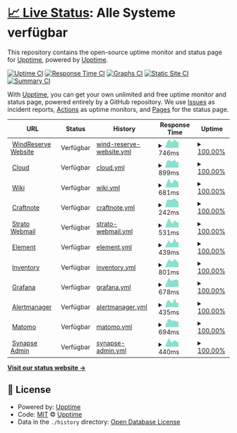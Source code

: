 # [📈 Live Status](https://status.windreserve.de): <!--live status--> **Alle Systeme verfügbar**

This repository contains the open-source uptime monitor and status page for [Upptime](https://upptime.js.org), powered by [Upptime](https://github.com/upptime/upptime).

[![Uptime CI](https://github.com/WindReserve/status/workflows/Uptime%20CI/badge.svg)](https://github.com/WindReserve/status/actions?query=workflow%3A%22Uptime+CI%22)
[![Response Time CI](https://github.com/WindReserve/status/workflows/Response%20Time%20CI/badge.svg)](https://github.com/WindReserve/status/actions?query=workflow%3A%22Response+Time+CI%22)
[![Graphs CI](https://github.com/WindReserve/status/workflows/Graphs%20CI/badge.svg)](https://github.com/WindReserve/status/actions?query=workflow%3A%22Graphs+CI%22)
[![Static Site CI](https://github.com/WindReserve/status/workflows/Static%20Site%20CI/badge.svg)](https://github.com/WindReserve/status/actions?query=workflow%3A%22Static+Site+CI%22)
[![Summary CI](https://github.com/WindReserve/status/workflows/Summary%20CI/badge.svg)](https://github.com/WindReserve/status/actions?query=workflow%3A%22Summary+CI%22)

With [Upptime](https://upptime.js.org), you can get your own unlimited and free uptime monitor and status page, powered entirely by a GitHub repository. We use [Issues](https://github.com/upptime/upptime/issues) as incident reports, [Actions](https://github.com/WindReserve/status/actions) as uptime monitors, and [Pages](https://status.windreserve.de) for the status page.

<!--start: status pages-->
<!-- This summary is generated by Upptime (https://github.com/upptime/upptime) -->
<!-- Do not edit this manually, your changes will be overwritten -->
<!-- prettier-ignore -->
| URL | Status | History | Response Time | Uptime |
| --- | ------ | ------- | ------------- | ------ |
| <img alt="" src="https://windreserve.de/wp-content/uploads/2019/06/windreserve-favicon-90x90.png?x79943" height="13"> [WindReserve Website](https:/windreserve.de) | Verfügbar | [wind-reserve-website.yml](https://github.com/WindReserve/status/commits/HEAD/history/wind-reserve-website.yml) | <details><summary><img alt="Response time graph" src="./graphs/wind-reserve-website/response-time-week.png" height="20"> 746ms</summary><br><a href="https://status.windreserve.de/history/wind-reserve-website"><img alt="Response time 760" src="https://img.shields.io/endpoint?url=https%3A%2F%2Fraw.githubusercontent.com%2FWindReserve%2Fstatus%2FHEAD%2Fapi%2Fwind-reserve-website%2Fresponse-time.json"></a><br><a href="https://status.windreserve.de/history/wind-reserve-website"><img alt="24-hour response time 694" src="https://img.shields.io/endpoint?url=https%3A%2F%2Fraw.githubusercontent.com%2FWindReserve%2Fstatus%2FHEAD%2Fapi%2Fwind-reserve-website%2Fresponse-time-day.json"></a><br><a href="https://status.windreserve.de/history/wind-reserve-website"><img alt="7-day response time 746" src="https://img.shields.io/endpoint?url=https%3A%2F%2Fraw.githubusercontent.com%2FWindReserve%2Fstatus%2FHEAD%2Fapi%2Fwind-reserve-website%2Fresponse-time-week.json"></a><br><a href="https://status.windreserve.de/history/wind-reserve-website"><img alt="30-day response time 790" src="https://img.shields.io/endpoint?url=https%3A%2F%2Fraw.githubusercontent.com%2FWindReserve%2Fstatus%2FHEAD%2Fapi%2Fwind-reserve-website%2Fresponse-time-month.json"></a><br><a href="https://status.windreserve.de/history/wind-reserve-website"><img alt="1-year response time 760" src="https://img.shields.io/endpoint?url=https%3A%2F%2Fraw.githubusercontent.com%2FWindReserve%2Fstatus%2FHEAD%2Fapi%2Fwind-reserve-website%2Fresponse-time-year.json"></a></details> | <details><summary><a href="https://status.windreserve.de/history/wind-reserve-website">100.00%</a></summary><a href="https://status.windreserve.de/history/wind-reserve-website"><img alt="All-time uptime 99.98%" src="https://img.shields.io/endpoint?url=https%3A%2F%2Fraw.githubusercontent.com%2FWindReserve%2Fstatus%2FHEAD%2Fapi%2Fwind-reserve-website%2Fuptime.json"></a><br><a href="https://status.windreserve.de/history/wind-reserve-website"><img alt="24-hour uptime 100.00%" src="https://img.shields.io/endpoint?url=https%3A%2F%2Fraw.githubusercontent.com%2FWindReserve%2Fstatus%2FHEAD%2Fapi%2Fwind-reserve-website%2Fuptime-day.json"></a><br><a href="https://status.windreserve.de/history/wind-reserve-website"><img alt="7-day uptime 100.00%" src="https://img.shields.io/endpoint?url=https%3A%2F%2Fraw.githubusercontent.com%2FWindReserve%2Fstatus%2FHEAD%2Fapi%2Fwind-reserve-website%2Fuptime-week.json"></a><br><a href="https://status.windreserve.de/history/wind-reserve-website"><img alt="30-day uptime 99.98%" src="https://img.shields.io/endpoint?url=https%3A%2F%2Fraw.githubusercontent.com%2FWindReserve%2Fstatus%2FHEAD%2Fapi%2Fwind-reserve-website%2Fuptime-month.json"></a><br><a href="https://status.windreserve.de/history/wind-reserve-website"><img alt="1-year uptime 99.98%" src="https://img.shields.io/endpoint?url=https%3A%2F%2Fraw.githubusercontent.com%2FWindReserve%2Fstatus%2FHEAD%2Fapi%2Fwind-reserve-website%2Fuptime-year.json"></a></details>
| <img alt="" src="https://nextcloud.com/wp-content/themes/next/assets/img/common/favicon.png?x53054" height="13"> [Cloud](https://cloud.windreserve.de) | Verfügbar | [cloud.yml](https://github.com/WindReserve/status/commits/HEAD/history/cloud.yml) | <details><summary><img alt="Response time graph" src="./graphs/cloud/response-time-week.png" height="20"> 899ms</summary><br><a href="https://status.windreserve.de/history/cloud"><img alt="Response time 915" src="https://img.shields.io/endpoint?url=https%3A%2F%2Fraw.githubusercontent.com%2FWindReserve%2Fstatus%2FHEAD%2Fapi%2Fcloud%2Fresponse-time.json"></a><br><a href="https://status.windreserve.de/history/cloud"><img alt="24-hour response time 875" src="https://img.shields.io/endpoint?url=https%3A%2F%2Fraw.githubusercontent.com%2FWindReserve%2Fstatus%2FHEAD%2Fapi%2Fcloud%2Fresponse-time-day.json"></a><br><a href="https://status.windreserve.de/history/cloud"><img alt="7-day response time 899" src="https://img.shields.io/endpoint?url=https%3A%2F%2Fraw.githubusercontent.com%2FWindReserve%2Fstatus%2FHEAD%2Fapi%2Fcloud%2Fresponse-time-week.json"></a><br><a href="https://status.windreserve.de/history/cloud"><img alt="30-day response time 953" src="https://img.shields.io/endpoint?url=https%3A%2F%2Fraw.githubusercontent.com%2FWindReserve%2Fstatus%2FHEAD%2Fapi%2Fcloud%2Fresponse-time-month.json"></a><br><a href="https://status.windreserve.de/history/cloud"><img alt="1-year response time 915" src="https://img.shields.io/endpoint?url=https%3A%2F%2Fraw.githubusercontent.com%2FWindReserve%2Fstatus%2FHEAD%2Fapi%2Fcloud%2Fresponse-time-year.json"></a></details> | <details><summary><a href="https://status.windreserve.de/history/cloud">100.00%</a></summary><a href="https://status.windreserve.de/history/cloud"><img alt="All-time uptime 99.84%" src="https://img.shields.io/endpoint?url=https%3A%2F%2Fraw.githubusercontent.com%2FWindReserve%2Fstatus%2FHEAD%2Fapi%2Fcloud%2Fuptime.json"></a><br><a href="https://status.windreserve.de/history/cloud"><img alt="24-hour uptime 100.00%" src="https://img.shields.io/endpoint?url=https%3A%2F%2Fraw.githubusercontent.com%2FWindReserve%2Fstatus%2FHEAD%2Fapi%2Fcloud%2Fuptime-day.json"></a><br><a href="https://status.windreserve.de/history/cloud"><img alt="7-day uptime 100.00%" src="https://img.shields.io/endpoint?url=https%3A%2F%2Fraw.githubusercontent.com%2FWindReserve%2Fstatus%2FHEAD%2Fapi%2Fcloud%2Fuptime-week.json"></a><br><a href="https://status.windreserve.de/history/cloud"><img alt="30-day uptime 99.83%" src="https://img.shields.io/endpoint?url=https%3A%2F%2Fraw.githubusercontent.com%2FWindReserve%2Fstatus%2FHEAD%2Fapi%2Fcloud%2Fuptime-month.json"></a><br><a href="https://status.windreserve.de/history/cloud"><img alt="1-year uptime 99.84%" src="https://img.shields.io/endpoint?url=https%3A%2F%2Fraw.githubusercontent.com%2FWindReserve%2Fstatus%2FHEAD%2Fapi%2Fcloud%2Fuptime-year.json"></a></details>
| <img alt="" src="https://js.wiki/favicon.ico" height="13"> [Wiki](https://wiki.windreserve.de) | Verfügbar | [wiki.yml](https://github.com/WindReserve/status/commits/HEAD/history/wiki.yml) | <details><summary><img alt="Response time graph" src="./graphs/wiki/response-time-week.png" height="20"> 681ms</summary><br><a href="https://status.windreserve.de/history/wiki"><img alt="Response time 755" src="https://img.shields.io/endpoint?url=https%3A%2F%2Fraw.githubusercontent.com%2FWindReserve%2Fstatus%2FHEAD%2Fapi%2Fwiki%2Fresponse-time.json"></a><br><a href="https://status.windreserve.de/history/wiki"><img alt="24-hour response time 629" src="https://img.shields.io/endpoint?url=https%3A%2F%2Fraw.githubusercontent.com%2FWindReserve%2Fstatus%2FHEAD%2Fapi%2Fwiki%2Fresponse-time-day.json"></a><br><a href="https://status.windreserve.de/history/wiki"><img alt="7-day response time 681" src="https://img.shields.io/endpoint?url=https%3A%2F%2Fraw.githubusercontent.com%2FWindReserve%2Fstatus%2FHEAD%2Fapi%2Fwiki%2Fresponse-time-week.json"></a><br><a href="https://status.windreserve.de/history/wiki"><img alt="30-day response time 720" src="https://img.shields.io/endpoint?url=https%3A%2F%2Fraw.githubusercontent.com%2FWindReserve%2Fstatus%2FHEAD%2Fapi%2Fwiki%2Fresponse-time-month.json"></a><br><a href="https://status.windreserve.de/history/wiki"><img alt="1-year response time 755" src="https://img.shields.io/endpoint?url=https%3A%2F%2Fraw.githubusercontent.com%2FWindReserve%2Fstatus%2FHEAD%2Fapi%2Fwiki%2Fresponse-time-year.json"></a></details> | <details><summary><a href="https://status.windreserve.de/history/wiki">100.00%</a></summary><a href="https://status.windreserve.de/history/wiki"><img alt="All-time uptime 68.88%" src="https://img.shields.io/endpoint?url=https%3A%2F%2Fraw.githubusercontent.com%2FWindReserve%2Fstatus%2FHEAD%2Fapi%2Fwiki%2Fuptime.json"></a><br><a href="https://status.windreserve.de/history/wiki"><img alt="24-hour uptime 100.00%" src="https://img.shields.io/endpoint?url=https%3A%2F%2Fraw.githubusercontent.com%2FWindReserve%2Fstatus%2FHEAD%2Fapi%2Fwiki%2Fuptime-day.json"></a><br><a href="https://status.windreserve.de/history/wiki"><img alt="7-day uptime 100.00%" src="https://img.shields.io/endpoint?url=https%3A%2F%2Fraw.githubusercontent.com%2FWindReserve%2Fstatus%2FHEAD%2Fapi%2Fwiki%2Fuptime-week.json"></a><br><a href="https://status.windreserve.de/history/wiki"><img alt="30-day uptime 67.18%" src="https://img.shields.io/endpoint?url=https%3A%2F%2Fraw.githubusercontent.com%2FWindReserve%2Fstatus%2FHEAD%2Fapi%2Fwiki%2Fuptime-month.json"></a><br><a href="https://status.windreserve.de/history/wiki"><img alt="1-year uptime 68.88%" src="https://img.shields.io/endpoint?url=https%3A%2F%2Fraw.githubusercontent.com%2FWindReserve%2Fstatus%2FHEAD%2Fapi%2Fwiki%2Fuptime-year.json"></a></details>
| <img alt="" src="https://www.craftnote.de/assets/images/favicon.ico" height="13"> [Craftnote](https://app.mycraftnote.de) | Verfügbar | [craftnote.yml](https://github.com/WindReserve/status/commits/HEAD/history/craftnote.yml) | <details><summary><img alt="Response time graph" src="./graphs/craftnote/response-time-week.png" height="20"> 242ms</summary><br><a href="https://status.windreserve.de/history/craftnote"><img alt="Response time 259" src="https://img.shields.io/endpoint?url=https%3A%2F%2Fraw.githubusercontent.com%2FWindReserve%2Fstatus%2FHEAD%2Fapi%2Fcraftnote%2Fresponse-time.json"></a><br><a href="https://status.windreserve.de/history/craftnote"><img alt="24-hour response time 173" src="https://img.shields.io/endpoint?url=https%3A%2F%2Fraw.githubusercontent.com%2FWindReserve%2Fstatus%2FHEAD%2Fapi%2Fcraftnote%2Fresponse-time-day.json"></a><br><a href="https://status.windreserve.de/history/craftnote"><img alt="7-day response time 242" src="https://img.shields.io/endpoint?url=https%3A%2F%2Fraw.githubusercontent.com%2FWindReserve%2Fstatus%2FHEAD%2Fapi%2Fcraftnote%2Fresponse-time-week.json"></a><br><a href="https://status.windreserve.de/history/craftnote"><img alt="30-day response time 272" src="https://img.shields.io/endpoint?url=https%3A%2F%2Fraw.githubusercontent.com%2FWindReserve%2Fstatus%2FHEAD%2Fapi%2Fcraftnote%2Fresponse-time-month.json"></a><br><a href="https://status.windreserve.de/history/craftnote"><img alt="1-year response time 259" src="https://img.shields.io/endpoint?url=https%3A%2F%2Fraw.githubusercontent.com%2FWindReserve%2Fstatus%2FHEAD%2Fapi%2Fcraftnote%2Fresponse-time-year.json"></a></details> | <details><summary><a href="https://status.windreserve.de/history/craftnote">100.00%</a></summary><a href="https://status.windreserve.de/history/craftnote"><img alt="All-time uptime 100.00%" src="https://img.shields.io/endpoint?url=https%3A%2F%2Fraw.githubusercontent.com%2FWindReserve%2Fstatus%2FHEAD%2Fapi%2Fcraftnote%2Fuptime.json"></a><br><a href="https://status.windreserve.de/history/craftnote"><img alt="24-hour uptime 100.00%" src="https://img.shields.io/endpoint?url=https%3A%2F%2Fraw.githubusercontent.com%2FWindReserve%2Fstatus%2FHEAD%2Fapi%2Fcraftnote%2Fuptime-day.json"></a><br><a href="https://status.windreserve.de/history/craftnote"><img alt="7-day uptime 100.00%" src="https://img.shields.io/endpoint?url=https%3A%2F%2Fraw.githubusercontent.com%2FWindReserve%2Fstatus%2FHEAD%2Fapi%2Fcraftnote%2Fuptime-week.json"></a><br><a href="https://status.windreserve.de/history/craftnote"><img alt="30-day uptime 100.00%" src="https://img.shields.io/endpoint?url=https%3A%2F%2Fraw.githubusercontent.com%2FWindReserve%2Fstatus%2FHEAD%2Fapi%2Fcraftnote%2Fuptime-month.json"></a><br><a href="https://status.windreserve.de/history/craftnote"><img alt="1-year uptime 100.00%" src="https://img.shields.io/endpoint?url=https%3A%2F%2Fraw.githubusercontent.com%2FWindReserve%2Fstatus%2FHEAD%2Fapi%2Fcraftnote%2Fuptime-year.json"></a></details>
| <img alt="" src="https://webmail.strato.com/appsuite/v=7.10.5-27.20211215.100957/apps/themes/default/favicon.ico" height="13"> [Strato Webmail](https://webmail.strato.de/appsuite/signin#!!&app=io.ox/mail&folder=default0/INBOX) | Verfügbar | [strato-webmail.yml](https://github.com/WindReserve/status/commits/HEAD/history/strato-webmail.yml) | <details><summary><img alt="Response time graph" src="./graphs/strato-webmail/response-time-week.png" height="20"> 531ms</summary><br><a href="https://status.windreserve.de/history/strato-webmail"><img alt="Response time 522" src="https://img.shields.io/endpoint?url=https%3A%2F%2Fraw.githubusercontent.com%2FWindReserve%2Fstatus%2FHEAD%2Fapi%2Fstrato-webmail%2Fresponse-time.json"></a><br><a href="https://status.windreserve.de/history/strato-webmail"><img alt="24-hour response time 487" src="https://img.shields.io/endpoint?url=https%3A%2F%2Fraw.githubusercontent.com%2FWindReserve%2Fstatus%2FHEAD%2Fapi%2Fstrato-webmail%2Fresponse-time-day.json"></a><br><a href="https://status.windreserve.de/history/strato-webmail"><img alt="7-day response time 531" src="https://img.shields.io/endpoint?url=https%3A%2F%2Fraw.githubusercontent.com%2FWindReserve%2Fstatus%2FHEAD%2Fapi%2Fstrato-webmail%2Fresponse-time-week.json"></a><br><a href="https://status.windreserve.de/history/strato-webmail"><img alt="30-day response time 536" src="https://img.shields.io/endpoint?url=https%3A%2F%2Fraw.githubusercontent.com%2FWindReserve%2Fstatus%2FHEAD%2Fapi%2Fstrato-webmail%2Fresponse-time-month.json"></a><br><a href="https://status.windreserve.de/history/strato-webmail"><img alt="1-year response time 522" src="https://img.shields.io/endpoint?url=https%3A%2F%2Fraw.githubusercontent.com%2FWindReserve%2Fstatus%2FHEAD%2Fapi%2Fstrato-webmail%2Fresponse-time-year.json"></a></details> | <details><summary><a href="https://status.windreserve.de/history/strato-webmail">100.00%</a></summary><a href="https://status.windreserve.de/history/strato-webmail"><img alt="All-time uptime 100.00%" src="https://img.shields.io/endpoint?url=https%3A%2F%2Fraw.githubusercontent.com%2FWindReserve%2Fstatus%2FHEAD%2Fapi%2Fstrato-webmail%2Fuptime.json"></a><br><a href="https://status.windreserve.de/history/strato-webmail"><img alt="24-hour uptime 100.00%" src="https://img.shields.io/endpoint?url=https%3A%2F%2Fraw.githubusercontent.com%2FWindReserve%2Fstatus%2FHEAD%2Fapi%2Fstrato-webmail%2Fuptime-day.json"></a><br><a href="https://status.windreserve.de/history/strato-webmail"><img alt="7-day uptime 100.00%" src="https://img.shields.io/endpoint?url=https%3A%2F%2Fraw.githubusercontent.com%2FWindReserve%2Fstatus%2FHEAD%2Fapi%2Fstrato-webmail%2Fuptime-week.json"></a><br><a href="https://status.windreserve.de/history/strato-webmail"><img alt="30-day uptime 100.00%" src="https://img.shields.io/endpoint?url=https%3A%2F%2Fraw.githubusercontent.com%2FWindReserve%2Fstatus%2FHEAD%2Fapi%2Fstrato-webmail%2Fuptime-month.json"></a><br><a href="https://status.windreserve.de/history/strato-webmail"><img alt="1-year uptime 100.00%" src="https://img.shields.io/endpoint?url=https%3A%2F%2Fraw.githubusercontent.com%2FWindReserve%2Fstatus%2FHEAD%2Fapi%2Fstrato-webmail%2Fuptime-year.json"></a></details>
| <img alt="" src="https://element.windreserve.de/vector-icons/favicon.ico" height="13"> [Element](https://element.windreserve.de) | Verfügbar | [element.yml](https://github.com/WindReserve/status/commits/HEAD/history/element.yml) | <details><summary><img alt="Response time graph" src="./graphs/element/response-time-week.png" height="20"> 439ms</summary><br><a href="https://status.windreserve.de/history/element"><img alt="Response time 493" src="https://img.shields.io/endpoint?url=https%3A%2F%2Fraw.githubusercontent.com%2FWindReserve%2Fstatus%2FHEAD%2Fapi%2Felement%2Fresponse-time.json"></a><br><a href="https://status.windreserve.de/history/element"><img alt="24-hour response time 420" src="https://img.shields.io/endpoint?url=https%3A%2F%2Fraw.githubusercontent.com%2FWindReserve%2Fstatus%2FHEAD%2Fapi%2Felement%2Fresponse-time-day.json"></a><br><a href="https://status.windreserve.de/history/element"><img alt="7-day response time 439" src="https://img.shields.io/endpoint?url=https%3A%2F%2Fraw.githubusercontent.com%2FWindReserve%2Fstatus%2FHEAD%2Fapi%2Felement%2Fresponse-time-week.json"></a><br><a href="https://status.windreserve.de/history/element"><img alt="30-day response time 493" src="https://img.shields.io/endpoint?url=https%3A%2F%2Fraw.githubusercontent.com%2FWindReserve%2Fstatus%2FHEAD%2Fapi%2Felement%2Fresponse-time-month.json"></a><br><a href="https://status.windreserve.de/history/element"><img alt="1-year response time 493" src="https://img.shields.io/endpoint?url=https%3A%2F%2Fraw.githubusercontent.com%2FWindReserve%2Fstatus%2FHEAD%2Fapi%2Felement%2Fresponse-time-year.json"></a></details> | <details><summary><a href="https://status.windreserve.de/history/element">100.00%</a></summary><a href="https://status.windreserve.de/history/element"><img alt="All-time uptime 100.00%" src="https://img.shields.io/endpoint?url=https%3A%2F%2Fraw.githubusercontent.com%2FWindReserve%2Fstatus%2FHEAD%2Fapi%2Felement%2Fuptime.json"></a><br><a href="https://status.windreserve.de/history/element"><img alt="24-hour uptime 100.00%" src="https://img.shields.io/endpoint?url=https%3A%2F%2Fraw.githubusercontent.com%2FWindReserve%2Fstatus%2FHEAD%2Fapi%2Felement%2Fuptime-day.json"></a><br><a href="https://status.windreserve.de/history/element"><img alt="7-day uptime 100.00%" src="https://img.shields.io/endpoint?url=https%3A%2F%2Fraw.githubusercontent.com%2FWindReserve%2Fstatus%2FHEAD%2Fapi%2Felement%2Fuptime-week.json"></a><br><a href="https://status.windreserve.de/history/element"><img alt="30-day uptime 100.00%" src="https://img.shields.io/endpoint?url=https%3A%2F%2Fraw.githubusercontent.com%2FWindReserve%2Fstatus%2FHEAD%2Fapi%2Felement%2Fuptime-month.json"></a><br><a href="https://status.windreserve.de/history/element"><img alt="1-year uptime 100.00%" src="https://img.shields.io/endpoint?url=https%3A%2F%2Fraw.githubusercontent.com%2FWindReserve%2Fstatus%2FHEAD%2Fapi%2Felement%2Fuptime-year.json"></a></details>
| <img alt="" src="https://snipeitapp.com/img/icons/favicon.ico" height="13"> [Inventory](https://inventory.windreserve.de) | Verfügbar | [inventory.yml](https://github.com/WindReserve/status/commits/HEAD/history/inventory.yml) | <details><summary><img alt="Response time graph" src="./graphs/inventory/response-time-week.png" height="20"> 801ms</summary><br><a href="https://status.windreserve.de/history/inventory"><img alt="Response time 1350" src="https://img.shields.io/endpoint?url=https%3A%2F%2Fraw.githubusercontent.com%2FWindReserve%2Fstatus%2FHEAD%2Fapi%2Finventory%2Fresponse-time.json"></a><br><a href="https://status.windreserve.de/history/inventory"><img alt="24-hour response time 602" src="https://img.shields.io/endpoint?url=https%3A%2F%2Fraw.githubusercontent.com%2FWindReserve%2Fstatus%2FHEAD%2Fapi%2Finventory%2Fresponse-time-day.json"></a><br><a href="https://status.windreserve.de/history/inventory"><img alt="7-day response time 801" src="https://img.shields.io/endpoint?url=https%3A%2F%2Fraw.githubusercontent.com%2FWindReserve%2Fstatus%2FHEAD%2Fapi%2Finventory%2Fresponse-time-week.json"></a><br><a href="https://status.windreserve.de/history/inventory"><img alt="30-day response time 1500" src="https://img.shields.io/endpoint?url=https%3A%2F%2Fraw.githubusercontent.com%2FWindReserve%2Fstatus%2FHEAD%2Fapi%2Finventory%2Fresponse-time-month.json"></a><br><a href="https://status.windreserve.de/history/inventory"><img alt="1-year response time 1350" src="https://img.shields.io/endpoint?url=https%3A%2F%2Fraw.githubusercontent.com%2FWindReserve%2Fstatus%2FHEAD%2Fapi%2Finventory%2Fresponse-time-year.json"></a></details> | <details><summary><a href="https://status.windreserve.de/history/inventory">100.00%</a></summary><a href="https://status.windreserve.de/history/inventory"><img alt="All-time uptime 95.00%" src="https://img.shields.io/endpoint?url=https%3A%2F%2Fraw.githubusercontent.com%2FWindReserve%2Fstatus%2FHEAD%2Fapi%2Finventory%2Fuptime.json"></a><br><a href="https://status.windreserve.de/history/inventory"><img alt="24-hour uptime 100.00%" src="https://img.shields.io/endpoint?url=https%3A%2F%2Fraw.githubusercontent.com%2FWindReserve%2Fstatus%2FHEAD%2Fapi%2Finventory%2Fuptime-day.json"></a><br><a href="https://status.windreserve.de/history/inventory"><img alt="7-day uptime 100.00%" src="https://img.shields.io/endpoint?url=https%3A%2F%2Fraw.githubusercontent.com%2FWindReserve%2Fstatus%2FHEAD%2Fapi%2Finventory%2Fuptime-week.json"></a><br><a href="https://status.windreserve.de/history/inventory"><img alt="30-day uptime 95.22%" src="https://img.shields.io/endpoint?url=https%3A%2F%2Fraw.githubusercontent.com%2FWindReserve%2Fstatus%2FHEAD%2Fapi%2Finventory%2Fuptime-month.json"></a><br><a href="https://status.windreserve.de/history/inventory"><img alt="1-year uptime 95.00%" src="https://img.shields.io/endpoint?url=https%3A%2F%2Fraw.githubusercontent.com%2FWindReserve%2Fstatus%2FHEAD%2Fapi%2Finventory%2Fuptime-year.json"></a></details>
| <img alt="" src="https://grafana.com/static/assets/img/fav32.png" height="13"> [Grafana](https://grafana.windreserve.de) | Verfügbar | [grafana.yml](https://github.com/WindReserve/status/commits/HEAD/history/grafana.yml) | <details><summary><img alt="Response time graph" src="./graphs/grafana/response-time-week.png" height="20"> 678ms</summary><br><a href="https://status.windreserve.de/history/grafana"><img alt="Response time 709" src="https://img.shields.io/endpoint?url=https%3A%2F%2Fraw.githubusercontent.com%2FWindReserve%2Fstatus%2FHEAD%2Fapi%2Fgrafana%2Fresponse-time.json"></a><br><a href="https://status.windreserve.de/history/grafana"><img alt="24-hour response time 618" src="https://img.shields.io/endpoint?url=https%3A%2F%2Fraw.githubusercontent.com%2FWindReserve%2Fstatus%2FHEAD%2Fapi%2Fgrafana%2Fresponse-time-day.json"></a><br><a href="https://status.windreserve.de/history/grafana"><img alt="7-day response time 678" src="https://img.shields.io/endpoint?url=https%3A%2F%2Fraw.githubusercontent.com%2FWindReserve%2Fstatus%2FHEAD%2Fapi%2Fgrafana%2Fresponse-time-week.json"></a><br><a href="https://status.windreserve.de/history/grafana"><img alt="30-day response time 721" src="https://img.shields.io/endpoint?url=https%3A%2F%2Fraw.githubusercontent.com%2FWindReserve%2Fstatus%2FHEAD%2Fapi%2Fgrafana%2Fresponse-time-month.json"></a><br><a href="https://status.windreserve.de/history/grafana"><img alt="1-year response time 709" src="https://img.shields.io/endpoint?url=https%3A%2F%2Fraw.githubusercontent.com%2FWindReserve%2Fstatus%2FHEAD%2Fapi%2Fgrafana%2Fresponse-time-year.json"></a></details> | <details><summary><a href="https://status.windreserve.de/history/grafana">100.00%</a></summary><a href="https://status.windreserve.de/history/grafana"><img alt="All-time uptime 99.74%" src="https://img.shields.io/endpoint?url=https%3A%2F%2Fraw.githubusercontent.com%2FWindReserve%2Fstatus%2FHEAD%2Fapi%2Fgrafana%2Fuptime.json"></a><br><a href="https://status.windreserve.de/history/grafana"><img alt="24-hour uptime 100.00%" src="https://img.shields.io/endpoint?url=https%3A%2F%2Fraw.githubusercontent.com%2FWindReserve%2Fstatus%2FHEAD%2Fapi%2Fgrafana%2Fuptime-day.json"></a><br><a href="https://status.windreserve.de/history/grafana"><img alt="7-day uptime 100.00%" src="https://img.shields.io/endpoint?url=https%3A%2F%2Fraw.githubusercontent.com%2FWindReserve%2Fstatus%2FHEAD%2Fapi%2Fgrafana%2Fuptime-week.json"></a><br><a href="https://status.windreserve.de/history/grafana"><img alt="30-day uptime 99.72%" src="https://img.shields.io/endpoint?url=https%3A%2F%2Fraw.githubusercontent.com%2FWindReserve%2Fstatus%2FHEAD%2Fapi%2Fgrafana%2Fuptime-month.json"></a><br><a href="https://status.windreserve.de/history/grafana"><img alt="1-year uptime 99.74%" src="https://img.shields.io/endpoint?url=https%3A%2F%2Fraw.githubusercontent.com%2FWindReserve%2Fstatus%2FHEAD%2Fapi%2Fgrafana%2Fuptime-year.json"></a></details>
| <img alt="" src="https://prometheus.io/assets/favicons/favicon.ico" height="13"> [Alertmanager](https://alertmanager.windreserve.de) | Verfügbar | [alertmanager.yml](https://github.com/WindReserve/status/commits/HEAD/history/alertmanager.yml) | <details><summary><img alt="Response time graph" src="./graphs/alertmanager/response-time-week.png" height="20"> 435ms</summary><br><a href="https://status.windreserve.de/history/alertmanager"><img alt="Response time 460" src="https://img.shields.io/endpoint?url=https%3A%2F%2Fraw.githubusercontent.com%2FWindReserve%2Fstatus%2FHEAD%2Fapi%2Falertmanager%2Fresponse-time.json"></a><br><a href="https://status.windreserve.de/history/alertmanager"><img alt="24-hour response time 347" src="https://img.shields.io/endpoint?url=https%3A%2F%2Fraw.githubusercontent.com%2FWindReserve%2Fstatus%2FHEAD%2Fapi%2Falertmanager%2Fresponse-time-day.json"></a><br><a href="https://status.windreserve.de/history/alertmanager"><img alt="7-day response time 435" src="https://img.shields.io/endpoint?url=https%3A%2F%2Fraw.githubusercontent.com%2FWindReserve%2Fstatus%2FHEAD%2Fapi%2Falertmanager%2Fresponse-time-week.json"></a><br><a href="https://status.windreserve.de/history/alertmanager"><img alt="30-day response time 460" src="https://img.shields.io/endpoint?url=https%3A%2F%2Fraw.githubusercontent.com%2FWindReserve%2Fstatus%2FHEAD%2Fapi%2Falertmanager%2Fresponse-time-month.json"></a><br><a href="https://status.windreserve.de/history/alertmanager"><img alt="1-year response time 460" src="https://img.shields.io/endpoint?url=https%3A%2F%2Fraw.githubusercontent.com%2FWindReserve%2Fstatus%2FHEAD%2Fapi%2Falertmanager%2Fresponse-time-year.json"></a></details> | <details><summary><a href="https://status.windreserve.de/history/alertmanager">100.00%</a></summary><a href="https://status.windreserve.de/history/alertmanager"><img alt="All-time uptime 97.98%" src="https://img.shields.io/endpoint?url=https%3A%2F%2Fraw.githubusercontent.com%2FWindReserve%2Fstatus%2FHEAD%2Fapi%2Falertmanager%2Fuptime.json"></a><br><a href="https://status.windreserve.de/history/alertmanager"><img alt="24-hour uptime 100.00%" src="https://img.shields.io/endpoint?url=https%3A%2F%2Fraw.githubusercontent.com%2FWindReserve%2Fstatus%2FHEAD%2Fapi%2Falertmanager%2Fuptime-day.json"></a><br><a href="https://status.windreserve.de/history/alertmanager"><img alt="7-day uptime 100.00%" src="https://img.shields.io/endpoint?url=https%3A%2F%2Fraw.githubusercontent.com%2FWindReserve%2Fstatus%2FHEAD%2Fapi%2Falertmanager%2Fuptime-week.json"></a><br><a href="https://status.windreserve.de/history/alertmanager"><img alt="30-day uptime 97.98%" src="https://img.shields.io/endpoint?url=https%3A%2F%2Fraw.githubusercontent.com%2FWindReserve%2Fstatus%2FHEAD%2Fapi%2Falertmanager%2Fuptime-month.json"></a><br><a href="https://status.windreserve.de/history/alertmanager"><img alt="1-year uptime 97.98%" src="https://img.shields.io/endpoint?url=https%3A%2F%2Fraw.githubusercontent.com%2FWindReserve%2Fstatus%2FHEAD%2Fapi%2Falertmanager%2Fuptime-year.json"></a></details>
| <img alt="" src="https://css-tricks.com/wp-content/uploads/2019/09/DefaultIcon.png" height="13"> [Matomo](https://matomo.windreserve.de) | Verfügbar | [matomo.yml](https://github.com/WindReserve/status/commits/HEAD/history/matomo.yml) | <details><summary><img alt="Response time graph" src="./graphs/matomo/response-time-week.png" height="20"> 694ms</summary><br><a href="https://status.windreserve.de/history/matomo"><img alt="Response time 896" src="https://img.shields.io/endpoint?url=https%3A%2F%2Fraw.githubusercontent.com%2FWindReserve%2Fstatus%2FHEAD%2Fapi%2Fmatomo%2Fresponse-time.json"></a><br><a href="https://status.windreserve.de/history/matomo"><img alt="24-hour response time 663" src="https://img.shields.io/endpoint?url=https%3A%2F%2Fraw.githubusercontent.com%2FWindReserve%2Fstatus%2FHEAD%2Fapi%2Fmatomo%2Fresponse-time-day.json"></a><br><a href="https://status.windreserve.de/history/matomo"><img alt="7-day response time 694" src="https://img.shields.io/endpoint?url=https%3A%2F%2Fraw.githubusercontent.com%2FWindReserve%2Fstatus%2FHEAD%2Fapi%2Fmatomo%2Fresponse-time-week.json"></a><br><a href="https://status.windreserve.de/history/matomo"><img alt="30-day response time 934" src="https://img.shields.io/endpoint?url=https%3A%2F%2Fraw.githubusercontent.com%2FWindReserve%2Fstatus%2FHEAD%2Fapi%2Fmatomo%2Fresponse-time-month.json"></a><br><a href="https://status.windreserve.de/history/matomo"><img alt="1-year response time 896" src="https://img.shields.io/endpoint?url=https%3A%2F%2Fraw.githubusercontent.com%2FWindReserve%2Fstatus%2FHEAD%2Fapi%2Fmatomo%2Fresponse-time-year.json"></a></details> | <details><summary><a href="https://status.windreserve.de/history/matomo">100.00%</a></summary><a href="https://status.windreserve.de/history/matomo"><img alt="All-time uptime 96.24%" src="https://img.shields.io/endpoint?url=https%3A%2F%2Fraw.githubusercontent.com%2FWindReserve%2Fstatus%2FHEAD%2Fapi%2Fmatomo%2Fuptime.json"></a><br><a href="https://status.windreserve.de/history/matomo"><img alt="24-hour uptime 100.00%" src="https://img.shields.io/endpoint?url=https%3A%2F%2Fraw.githubusercontent.com%2FWindReserve%2Fstatus%2FHEAD%2Fapi%2Fmatomo%2Fuptime-day.json"></a><br><a href="https://status.windreserve.de/history/matomo"><img alt="7-day uptime 100.00%" src="https://img.shields.io/endpoint?url=https%3A%2F%2Fraw.githubusercontent.com%2FWindReserve%2Fstatus%2FHEAD%2Fapi%2Fmatomo%2Fuptime-week.json"></a><br><a href="https://status.windreserve.de/history/matomo"><img alt="30-day uptime 96.04%" src="https://img.shields.io/endpoint?url=https%3A%2F%2Fraw.githubusercontent.com%2FWindReserve%2Fstatus%2FHEAD%2Fapi%2Fmatomo%2Fuptime-month.json"></a><br><a href="https://status.windreserve.de/history/matomo"><img alt="1-year uptime 96.24%" src="https://img.shields.io/endpoint?url=https%3A%2F%2Fraw.githubusercontent.com%2FWindReserve%2Fstatus%2FHEAD%2Fapi%2Fmatomo%2Fuptime-year.json"></a></details>
| <img alt="" src="https://element.windreserve.de/vector-icons/favicon.ico" height="13"> [Synapse Admin](https://matrix.windreserve.de/synapse-admin) | Verfügbar | [synapse-admin.yml](https://github.com/WindReserve/status/commits/HEAD/history/synapse-admin.yml) | <details><summary><img alt="Response time graph" src="./graphs/synapse-admin/response-time-week.png" height="20"> 440ms</summary><br><a href="https://status.windreserve.de/history/synapse-admin"><img alt="Response time 481" src="https://img.shields.io/endpoint?url=https%3A%2F%2Fraw.githubusercontent.com%2FWindReserve%2Fstatus%2FHEAD%2Fapi%2Fsynapse-admin%2Fresponse-time.json"></a><br><a href="https://status.windreserve.de/history/synapse-admin"><img alt="24-hour response time 382" src="https://img.shields.io/endpoint?url=https%3A%2F%2Fraw.githubusercontent.com%2FWindReserve%2Fstatus%2FHEAD%2Fapi%2Fsynapse-admin%2Fresponse-time-day.json"></a><br><a href="https://status.windreserve.de/history/synapse-admin"><img alt="7-day response time 440" src="https://img.shields.io/endpoint?url=https%3A%2F%2Fraw.githubusercontent.com%2FWindReserve%2Fstatus%2FHEAD%2Fapi%2Fsynapse-admin%2Fresponse-time-week.json"></a><br><a href="https://status.windreserve.de/history/synapse-admin"><img alt="30-day response time 481" src="https://img.shields.io/endpoint?url=https%3A%2F%2Fraw.githubusercontent.com%2FWindReserve%2Fstatus%2FHEAD%2Fapi%2Fsynapse-admin%2Fresponse-time-month.json"></a><br><a href="https://status.windreserve.de/history/synapse-admin"><img alt="1-year response time 481" src="https://img.shields.io/endpoint?url=https%3A%2F%2Fraw.githubusercontent.com%2FWindReserve%2Fstatus%2FHEAD%2Fapi%2Fsynapse-admin%2Fresponse-time-year.json"></a></details> | <details><summary><a href="https://status.windreserve.de/history/synapse-admin">100.00%</a></summary><a href="https://status.windreserve.de/history/synapse-admin"><img alt="All-time uptime 100.00%" src="https://img.shields.io/endpoint?url=https%3A%2F%2Fraw.githubusercontent.com%2FWindReserve%2Fstatus%2FHEAD%2Fapi%2Fsynapse-admin%2Fuptime.json"></a><br><a href="https://status.windreserve.de/history/synapse-admin"><img alt="24-hour uptime 100.00%" src="https://img.shields.io/endpoint?url=https%3A%2F%2Fraw.githubusercontent.com%2FWindReserve%2Fstatus%2FHEAD%2Fapi%2Fsynapse-admin%2Fuptime-day.json"></a><br><a href="https://status.windreserve.de/history/synapse-admin"><img alt="7-day uptime 100.00%" src="https://img.shields.io/endpoint?url=https%3A%2F%2Fraw.githubusercontent.com%2FWindReserve%2Fstatus%2FHEAD%2Fapi%2Fsynapse-admin%2Fuptime-week.json"></a><br><a href="https://status.windreserve.de/history/synapse-admin"><img alt="30-day uptime 100.00%" src="https://img.shields.io/endpoint?url=https%3A%2F%2Fraw.githubusercontent.com%2FWindReserve%2Fstatus%2FHEAD%2Fapi%2Fsynapse-admin%2Fuptime-month.json"></a><br><a href="https://status.windreserve.de/history/synapse-admin"><img alt="1-year uptime 100.00%" src="https://img.shields.io/endpoint?url=https%3A%2F%2Fraw.githubusercontent.com%2FWindReserve%2Fstatus%2FHEAD%2Fapi%2Fsynapse-admin%2Fuptime-year.json"></a></details>

<!--end: status pages-->

[**Visit our status website →**](https://status.windreserve.de)

## 📄 License

- Powered by: [Upptime](https://github.com/upptime/upptime)
- Code: [MIT](./LICENSE) © [Upptime](https://upptime.js.org)
- Data in the `./history` directory: [Open Database License](https://opendatacommons.org/licenses/odbl/1-0/)
